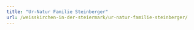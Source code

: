 ```yaml
---
title: "Ur-Natur Familie Steinberger"
url: /weisskirchen-in-der-steiermark/ur-natur-familie-steinberger/
---
```


